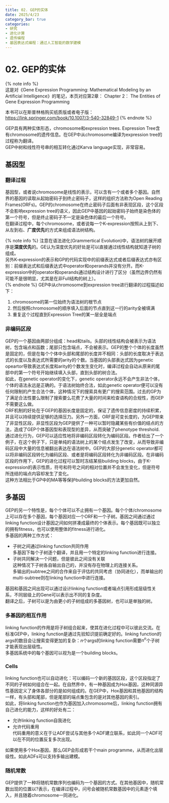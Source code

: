 ```yaml
---
title: 02. GEP的实体
date: 2025/4/23
category_bar: true
categories: 
- 研究
- 进化计算
- 遗传编程
- 基因表达式编程：通过人工智能的数学建模
---
```

# 02. GEP的实体
{% note info %}  
这是对《Gene Expression Programming: Mathematical Modeling by an Artificial Intelligence》的笔记，本页对应第2章： Chapter 2： The Entities of Gene Expression Programming
  
本书可以在斯普林格购买纸质版或者电子版：https://link.springer.com/book/10.1007/3-540-32849-1
{% endnote %}  

GEP具有两种实体形态，chromosome和expression trees. Expression Tree含有chromosome的遗传信息。在GEP中从chromosome编译为expression tree的过程称为翻译。  
GEP中树和线性符号串的相互转化通过Karva language实现，非常容易。  

## 基因型
### 翻译过程
基因型，或者说chromosome是线性的表示，可以含有一个或者多个基因。自然界的基因的读取从起始密码子到终止密码子，这样的组织方法称为Open Reading Frames(ORFs)。GEP的chromosome在终止密码子后面有非表现区段，这个区段不会影响expression tree的语义，因此GEP中基因的起始密码子始终是染色体的第一个符号，但是终止密码子不一定是染色体的最后一个符号。  
在翻译过程中，每个chromosome，或者说每一个K-expression按照从上到下、从左到右、**广度优先**的方式来组成语法树结构。  

{% note info %}
注意在语法进化(Grammertical Evolution)中，语法树的展开顺序是**深度优先**的。GE认为深度优先的好处是可以直接通过线性结构就知道子树的组成。  
另外K-expression的表示和GP的代码实现中的前缀表达式或者后缀表达式亦有区别：前缀表达式和后缀表达式中operator和operands并没有分开。而K-expression中的operator和operands通过结构设计进行了区分（虽然边界仍然有可能不是很明显，尤其是在非Full结构的树上）。  
{% endnote %}
GEP中从chromosome到expression tree进行翻译的过程描述如下：  
1. chromosome的第一位始终为语法树的根节点  
2. 然后按照chromosome的顺序填入后面的节点直到这一行的arity全被填满
3. 重复这个过程直到Expression Tree的某一层全是端点  

### 非编码区段
GEP的一个基因由两部分组成：head和tails。头部的线性结构会被表示为语法树，包含端点和函数；尾部只包含端点，不会被表示。GEP的整个个体的长度虽然是固定的，但是在每个个体中头部和尾部的长度并不相同：头部的长度取决于表达式的长度以及表达式所需要的arity的个数。当基因的头部表达式因为genetic opeartor导致表达式长度和arity的个数发生变化时，编译过程会自动从原来的尾部中的第一个符号开始继续填入头部，直到头部的树合法。  
如此，在genetic operator的变化下，genetic operator永远不会产生非法个体，个体的语法永远是正确的。于语法树始终合法，如此genetic operator便可以没有任何限制的产生合法个体，这种情况下的搜索具有更广的搜索范围。过去的GP为了满足合法性要么限制了搜索要么花费了大量的时间来检查语构的合规性，而GEP不需要这么做。  
ORF机制的好处在于GEP的基因长度是固定的，保证了遗传信息密度的持续积累，并且可以持续提供足够的选择压力。另外一方面，ORF是可变长度的，为GEP带来了非显性区段，非显性区段为GEP提供了一种可以暂时隐藏某些有价值的结点的方法，造成了GEP个体基因型和表现型的差异，从而突破了phenotype threshold.  
通过进化行为，GEP可以适应性地将非编码区段转化为编码区段。作者给出了一个例子，在这个例子下，只是单纯的语法树上的某个结点发生了改变，从而导致非编码区段中大量的信息被翻出表达在语法树中。GEP的大部分genetic operator都可以将非编码区段转化为编码区段、或者是将编码区段转化为非编码区段。在非编码区段的作用下，GEP的进化过程可以暂时冻结某些building blocks，由于K-expression的表示性质，符号和符号之间的相对位置并不会发生变化，但是符号所连结的端点内容却发生了变化。  
这种方法相比于GP中的MA等等保护building blocks的方法更加自然。  

## 多基因
GEP的另一个特性是，每个个体可以不止拥有一个基因。每个个体/chromosome上可以存在多个基因，每个基因对应一个ORF和一个子树。基因之间通过通过linking function设计基因之间如何拼凑成最终的个体表示。每个基因既可以独立的拥有fitness，也可以使用整体的fitness进行进化。  
多基因的两种工作方式：  
- 子树之间通过linking function共同作用  
  多基因下每个子树逐个翻译，并且用一个特定的linking function进行连接。  
- 子树共同解决一个问题，但是彼此之间没有关联  
  这种情况下子树各自输出自己的，并没有存在物理上的连接关系。  
多输出的subtree之间的合作来自于评估的共同考虑（协同进化），而单输出的multi-subtree则在linking function中进行连接。  

基因和基因之间出现可以通过设计linking function或者端点引用形成层级性关系，不同层级上的Gene可以表示出不同的复杂度。  
翻译之后，子树可以是为由更小的子树组成的多基因树，也可以是单独的树。 

### 多基因的相互作用
linking function的作用是将子树组合起来，使其在进化过程中可以彼此交流。在标准GEP中，linking function是通过先验知识提前确定好的。linking function的args的数目会让搜索变得更加的复杂：$n$个args的linking function需要$n^n$个子树才能表现出层级性。  
多基因系统中的每个基因可以视为是一个building blocks。  

### Cells
linking function也可以自动进化：可以编码一个新的基因区段，这个区段指定了不同的子树如何组合在一起。在自然界中，有一种基因成为Hox基因，这种同源异性基因定义了身体各部分的是如何组成的。在GEP中，Hox基因和其他基因的结构一样，有头部和尾部，但是尾部的端点集包含的是对其他基因的索引。   
如此，将linking function也作为基因加入chromosome后，linking function拥有自己进化的能力，这样的好处有二：  
- 允许linking function自我进化
- 允许代码重用  
  代码重用的意义在于让ADF尝试与其他多个ADF建立联系，如此同一个ADF可以在不同的位置反复多次出现。  

如果使用多个Hox基因，那么GEP会形成若干个main programme，从而进化出层级性。如此ADFs可以支持多输出建模。  

### 随机常数
GEP提供了一种将随机常数序列也编码为一个基因的方式。在其他基因中，随机常数出现的位置以$?$表示，在编译过程中，问号会被随机常数基因中的元素逐个填入，并且随着chromosome一同进化。  




